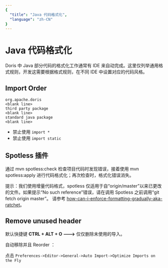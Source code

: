 ```yaml
---
{
  "title": "Java 代码格式化",
  "language": "zh-CN"
}
---
```


<!-- 
Licensed to the Apache Software Foundation (ASF) under one
or more contributor license agreements.  See the NOTICE file
distributed with this work for additional information
regarding copyright ownership.  The ASF licenses this file
to you under the Apache License, Version 2.0 (the
"License"); you may not use this file except in compliance
with the License.  You may obtain a copy of the License at

  http://www.apache.org/licenses/LICENSE-2.0

Unless required by applicable law or agreed to in writing,
software distributed under the License is distributed on an
"AS IS" BASIS, WITHOUT WARRANTIES OR CONDITIONS OF ANY
KIND, either express or implied.  See the License for the
specific language governing permissions and limitations
under the License.
-->

# Java 代码格式化

Doris 中 Java 部分代码的格式化工作通常有 IDE 来自动完成。这里仅列举通用格式规则，开发这需要根据格式规则，在不同 IDE 中设置对应的代码风格。

## Import Order

```
org.apache.doris
<blank line>
third party package
<blank line>
standard java package
<blank line>
```

* 禁止使用 `import *`
* 禁止使用 `import static`

## Spotless 插件

通过 mvn spotless:check 检查项目代码时发现错误，接着使用 mvn spotless:apply 进行代码格式化；再次检查时，格式化错误消失。

提示：我们使用增量代码格式，spotless 仅适用于自“origin/master”以来已更改的文件。如果提示“No such reference”错误，请在调用 Spotless 之前调用“git fetch origin master”。
请参考 [how-can-i-enforce-formatting-gradually-aka-ratchet](https://github.com/diffplug/spotless/tree/main/plugin-maven#how-can-i-enforce-formatting-gradually-aka-ratchet)。

## Remove unused header

默认快捷键 **CTRL + ALT + O --->** 仅仅删除未使用的导入。

自动移除并且 Reorder ：

点击 `Preferences->Editor->General->Auto Import->Optimize Imports on the Fly`
